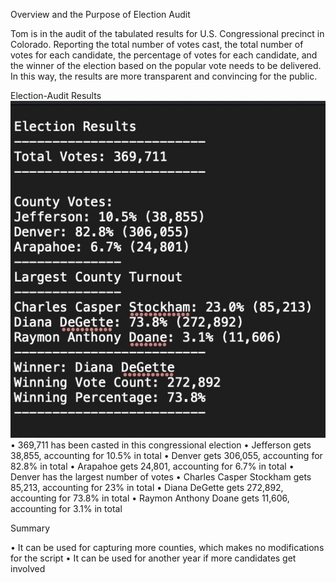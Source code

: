 Overview and the Purpose of Election Audit

Tom is in the audit of the tabulated results for U.S. Congressional precinct in Colorado. Reporting the total number of votes cast, the total number of votes for each candidate, the percentage of votes for each candidate, and the winner of the election based on the popular vote needs to be delivered. In this way, the results are more transparent and convincing for the public.


Election-Audit Results
![alt text](results.png)
•	369,711 has been casted in this congressional election
•	Jefferson gets 38,855, accounting for 10.5% in total
•	Denver gets 306,055, accounting for 82.8% in total
•	Arapahoe gets 24,801, accounting for 6.7% in total
•	Denver has the largest number of votes
•	Charles Casper Stockham gets 85,213, accounting for 23% in total
•	Diana DeGette gets 272,892, accounting for 73.8% in total
•	Raymon Anthony Doane gets 11,606, accounting for 3.1% in total 


Summary

•	It can be used for capturing more counties, which makes no modifications for the script
•	It can be used for another year if more candidates get involved
